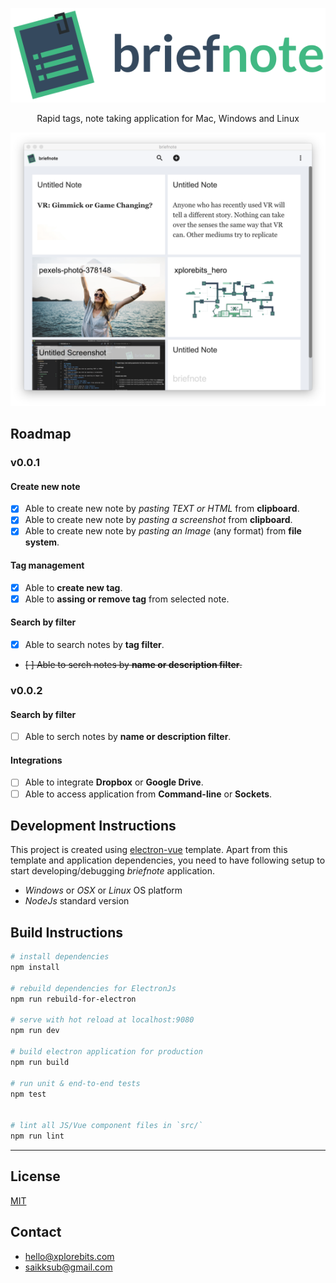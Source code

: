<p align="center">
  <img src="screenshots/briefnote-hero.png"
    height="auto" width="auto"/>
</p>

<p align="center">
Rapid tags, note taking application for Mac, Windows and Linux
</p>

<p align="center">
  <img src="screenshots/Screen Shot 2018-10-07 at 12.27.44 AM.png"
    height="auto" width="auto"/>
</p>

## Roadmap
### v0.0.1
#### Create new note
- [x] Able to create new note by *pasting TEXT or HTML* from **clipboard**.
- [x] Able to create new note by *pasting a screenshot* from **clipboard**.
- [x] Able to create new note by *pasting an Image* (any format) from **file system**.
#### Tag management
- [x] Able to **create new tag**.
- [x] Able to **assing or remove tag** from selected note.
#### Search by filter
- [X] Able to search notes by **tag filter**.
- ~~[ ] Able to serch notes by **name or description filter**.~~

### v0.0.2
#### Search by filter
- [ ] Able to serch notes by **name or description filter**.
#### Integrations
- [ ] Able to integrate **Dropbox** or **Google Drive**.
- [ ] Able to access application from **Command-line** or **Sockets**.

## Development Instructions
This project is created using [electron-vue](https://github.com/SimulatedGREG/electron-vue) template. Apart from this template and application dependencies, you need to have following setup to start developing/debugging *briefnote* application.
* *Windows* or *OSX* or *Linux* OS platform
* *NodeJs* standard version

## Build Instructions

``` bash
# install dependencies
npm install

# rebuild dependencies for ElectronJs
npm run rebuild-for-electron

# serve with hot reload at localhost:9080
npm run dev

# build electron application for production
npm run build

# run unit & end-to-end tests
npm test


# lint all JS/Vue component files in `src/`
npm run lint

```
---

## License
[MIT](https://opensource.org/licenses/MIT)

## Contact
* [hello@xplorebits.com](mailto:hello@xplorebits.com)
* [saikksub@gmail.com](mailto:hello@xplorebits.com)
